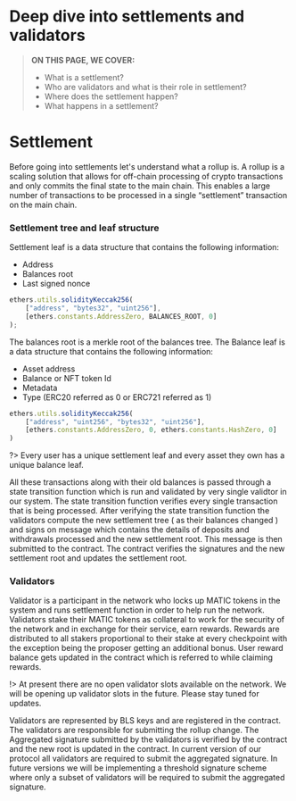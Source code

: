 # Deep dive into settlements and validators

> **ON THIS PAGE, WE COVER:** 
> - What is a settlement?
> - Who are validators and what is their role in settlement?
> - Where does the settlement happen?
> - What happens in a settlement?

# Settlement
Before going into settlements let's understand what a rollup is. A rollup is a scaling solution that allows for off-chain processing of crypto transactions and only commits the final state to the main chain. This enables a large number of transactions to be processed in a single “settlement” transaction on the main chain.

### Settlement tree and leaf structure
Settlement leaf is a data structure that contains the following information:
- Address
- Balances root
- Last signed nonce

```js
ethers.utils.solidityKeccak256(
    ["address", "bytes32", "uint256"],
    [ethers.constants.AddressZero, BALANCES_ROOT, 0]
);
```

The balances root is a merkle root of the balances tree. The Balance leaf is a data structure that contains the following information:
- Asset address
- Balance or NFT token Id
- Metadata
- Type (ERC20 referred as 0 or ERC721 referred as 1)

```js
ethers.utils.solidityKeccak256(
    ["address", "uint256", "bytes32", "uint256"],
    [ethers.constants.AddressZero, 0, ethers.constants.HashZero, 0]
)
```

?> Every user has a unique settlement leaf and every asset they own has a unique balance leaf.

<!-- Assuming a settlement is ran every 1 hour, this will be the order of events. 

- User A has 100 MATIC 
- User B has 100 MATIC
- Settlement X (completed and notorized in the contract)
- User A deposits 100 MATIC
- User B deposits 100 MATIC
- User A transfers 50 MATIC to User B
- User A withdraws 50 MATIC
- User B withdraws 50 MATIC
- Settlement X+1 starts  -->

All these transactions along with their old balances is passed through a state transition function which is run and validated by very single validtor in our system. The state transition function verifies every single transaction that is being processed. After verifying the state transition function the validators compute the new settlement tree  ( as their balances changed ) and signs on message which contains the details of deposits and withdrawals processed and the new settlement root. This message is then submitted to the contract. The contract verifies the signatures and the new settlement root and updates the settlement root.

### Validators
Validator is a participant in the network who locks up MATIC tokens in the system and runs settlement function in order to help run the network. Validators stake their MATIC tokens as collateral to work for the security of the network and in exchange for their service, earn rewards.
Rewards are distributed to all stakers proportional to their stake at every checkpoint with the exception being the proposer getting an additional bonus. User reward balance gets updated in the contract which is referred to while claiming rewards.

!> At present there are no open validator slots available on the network. We will be opening up validator slots in the future. Please stay tuned for updates.

Validators are represented by BLS keys and are registered in the contract. The validators are responsible for submitting the rollup change. The Aggregated signature submitted by the validators is verified by the contract and the new root is updated in the contract. In current version of our protocol all validators are required to submit the aggregated signature. In future versions we will be implementing a threshold signature scheme where only a subset of validators will be required to submit the aggregated signature.
